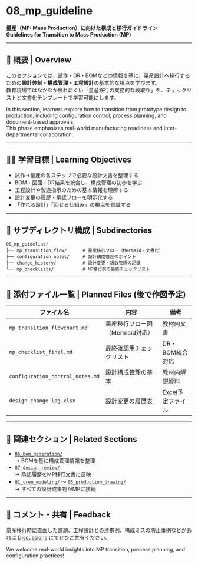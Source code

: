 # 08_mp_guideline

**量産（MP: Mass Production）に向けた構成と移行ガイドライン**  
**Guidelines for Transition to Mass Production (MP)**

---

## 📘 概要 | Overview

このセクションでは、試作・DR・BOMなどの情報を基に、量産設計へ移行するための**設計体制・構成管理・工程設計**の基本的な視点を学びます。  
教育現場ではなかなか触れにくい「量産移行の実務的な段取り」を、チェックリストと文書化テンプレートで学習可能にします。

In this section, learners explore how to transition from prototype design to production, including configuration control, process planning, and document-based approvals.  
This phase emphasizes real-world manufacturing readiness and inter-departmental collaboration.

---

## 🧑‍🏫 学習目標 | Learning Objectives

- 試作→量産の各ステップで必要な設計文書を整理する  
- BOM・図面・DR結果を統合し、構成管理の初歩を学ぶ  
- 工程設計や製造指示のための基本情報を理解する  
- 設計変更の履歴・承認フローを明示化する  
- 「作れる設計」「回せる仕組み」の視点を意識する  

---

## 📂 サブディレクトリ構成 | Subdirectories

```text
08_mp_guideline/
├── mp_transition_flow/      # 量産移行フロー（Mermaid・文書化）
├── configuration_notes/     # 設計構成管理のポイント
├── change_history/          # 設計変更・版数管理の記録
└── mp_checklists/           # MP移行前の最終チェックリスト
```

---

## 📝 添付ファイル一覧 | Planned Files (後で作図予定)

| ファイル名 | 内容 | 備考 |
|------------|------|------|
| `mp_transition_flowchart.md` | 量産移行フロー図（Mermaid対応） | 教材内文書 |
| `mp_checklist_final.md` | 最終確認用チェックリスト | DR・BOM統合対応 |
| `configuration_control_notes.md` | 設計構成管理の基本 | 教材内解説資料 |
| `design_change_log.xlsx` | 設計変更の履歴表 | Excel予定ファイル |

---

## 🔗 関連セクション | Related Sections

- [`06_bom_generation/`](../06_bom_generation/)  
  → BOMを基に構成管理情報を整理
- [`07_design_review/`](../07_design_review/)  
  → 承認履歴をMP移行文書に反映
- [`01_creo_modeling/`](../01_creo_modeling/) 〜 [`05_production_drawing/`](../05_production_drawing/)  
  → すべての設計成果物がMPに接続

---

## 💬 コメント・共有 | Feedback

量産移行時に直面した課題、工程設計との連携例、構成ミスの防止事例などがあれば [Discussions](https://github.com/Samizo-AITL/EduMecha/discussions) にてぜひご共有ください。

We welcome real-world insights into MP transition, process planning, and configuration practices!
